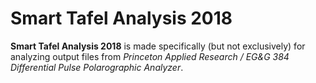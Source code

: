 # Smart Tafel Analysis 2018
<b>Smart Tafel Analysis 2018</b> is made specifically (but not exclusively) for analyzing output files from <i>Princeton Applied Research / EG&amp;G 384 Differential Pulse Polarographic Analyzer</i>.
